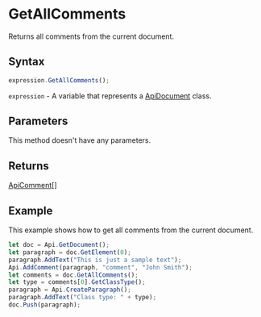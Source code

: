 # GetAllComments

Returns all comments from the current document.

## Syntax

```javascript
expression.GetAllComments();
```

`expression` - A variable that represents a [ApiDocument](../ApiDocument.md) class.

## Parameters

This method doesn't have any parameters.

## Returns

[ApiComment](../../ApiComment/ApiComment.md)[]

## Example

This example shows how to get all comments from the current document.

```javascript editor-
let doc = Api.GetDocument();
let paragraph = doc.GetElement(0);
paragraph.AddText("This is just a sample text");
Api.AddComment(paragraph, "comment", "John Smith");
let comments = doc.GetAllComments();
let type = comments[0].GetClassType();
paragraph = Api.CreateParagraph();
paragraph.AddText("Class type: " + type);
doc.Push(paragraph);
```
